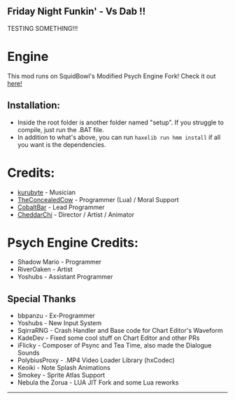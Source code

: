 ## Friday Night Funkin' - Vs Dab !!

TESTING SOMETHING!!!

# Engine
This mod runs on SquidBowl's Modified Psych Engine Fork! Check it out [here!](https://github.com/SquidBowl/PE-0.7.2-ORGANIZED)

## Installation:
* Inside the root folder is another folder named "setup". If you struggle to compile, just run the .BAT file.
* In addition to what's above, you can run ``haxelib run hmm install`` if all you want is the dependencies.

# Credits:
* [kurubyte](https://twitter.com/kurubite) - Musician
* [TheConcealedCow](https://gamebanana.com/members/1739194) - Programmer (Lua) / Moral Support
* [CobaltBar](https://cobaltbar.carrd.co) - Lead Programmer
* [CheddarChi](https://twitter.com/CheddarChiiNG) - Director / Artist / Animator

# Psych Engine Credits:
* Shadow Mario - Programmer
* RiverOaken - Artist
* Yoshubs - Assistant Programmer

## Special Thanks
* bbpanzu - Ex-Programmer
* Yoshubs - New Input System
* SqirraRNG - Crash Handler and Base code for Chart Editor's Waveform
* KadeDev - Fixed some cool stuff on Chart Editor and other PRs
* iFlicky - Composer of Psync and Tea Time, also made the Dialogue Sounds
* PolybiusProxy - .MP4 Video Loader Library (hxCodec)
* Keoiki - Note Splash Animations
* Smokey - Sprite Atlas Support
* Nebula the Zorua - LUA JIT Fork and some Lua reworks
_____________________________________
